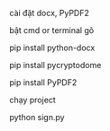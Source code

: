 
cài đặt docx, PyPDF2

bật cmd or terminal gõ

pip install python-docx

pip install pycryptodome

pip install PyPDF2

chạy project 

python sign.py




